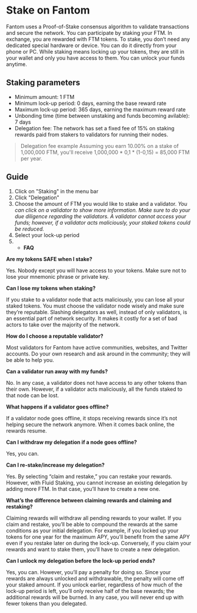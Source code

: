 # Stake on Fantom

Fantom uses a Proof-of-Stake consensus algorithm to validate transactions and secure the network. You can participate by staking your FTM. In exchange, you are rewarded with FTM tokens. To stake, you don’t need any dedicated special hardware or device. You can do it directly from your phone or PC. While staking means locking up your tokens, they are still in your wallet and only you have access to them. You can unlock your funds anytime.

## Staking parameters <a id="staking-parameters"></a>

* Minimum amount: 1 FTM
* Minimum lock-up period: 0 days, earning the base reward rate
* Maximum lock-up period: 365 days, earning the maximum reward rate
* Unbonding time \(time between unstaking and funds becoming avilable\): 7 days
* Delegation fee: The network has set a fixed fee of 15% on staking rewards paid from stakers to validators for running their nodes.

> Delegation fee example Assuming you earn 10.00% on a stake of 1,000,000 FTM, you'll receive 1,000,000 \* 0,1 \* \(1-0,15\) = 85,000 FTM per year.

## Guide <a id="guide"></a>

1. Click on "Staking" in the menu bar
2. Click "Delegation"
3. Choose the amount of FTM you would like to stake and a validator. _You can click on a validator to show more information. Make sure to do your due diligence regarding the validators. A validator cannot access your funds; however, if a validator acts maliciously, your staked tokens could be reduced._
4. Select your lock-up period
5. * **FAQ**

**Are my tokens SAFE when I stake?**

Yes. Nobody except you will have access to your tokens. Make sure not to lose your mnemonic phrase or private key.

**Can I lose my tokens when staking?**

If you stake to a validator node that acts maliciously, you can lose all your staked tokens. You must choose the validator node wisely and make sure they’re reputable. Slashing delegators as well, instead of only validators, is an essential part of network security. It makes it costly for a set of bad actors to take over the majority of the network.

**How do I choose a reputable validator?**

Most validators for Fantom have active communities, websites, and Twitter accounts. Do your own research and ask around in the community; they will be able to help you.

**Can a validator run away with my funds?**

No. In any case, a validator does not have access to any other tokens than their own. However, if a validator acts maliciously, all the funds staked to that node can be lost.

**What happens if a validator goes offline?**

If a validator node goes offline, it stops receiving rewards since it’s not helping secure the network anymore. When it comes back online, the rewards resume.

**Can I withdraw my delegation if a node goes offline?**

Yes, you can.

**Can I re-stake/increase my delegation?**

Yes. By selecting “claim and restake,” you can restake your rewards. However, with Fluid Staking, you cannot increase an existing delegation by adding more FTM. In that case, you’ll have to create a new one.

**What’s the difference between claiming rewards and claiming and restaking?**

Claiming rewards will withdraw all pending rewards to your wallet. If you claim and restake, you’ll be able to compound the rewards at the same conditions as your initial delegation. For example, if you locked up your tokens for one year for the maximum APY, you’ll benefit from the same APY even if you restake later on during the lock-up. Conversely, if you claim your rewards and want to stake them, you’ll have to create a new delegation.

**Can I unlock my delegation before the lock-up period ends?**

Yes, you can. However, you’ll pay a penalty for doing so. Since your rewards are always unlocked and withdrawable, the penalty will come off your staked amount. If you unlock earlier, regardless of how much of the lock-up period is left, you’ll only receive half of the base rewards; the additional rewards will be burned. In any case, you will never end up with fewer tokens than you delegated.

​

